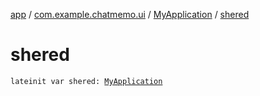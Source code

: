[app](../../index.md) / [com.example.chatmemo.ui](../index.md) / [MyApplication](index.md) / [shered](./shered.md)

# shered

`lateinit var shered: `[`MyApplication`](index.md)